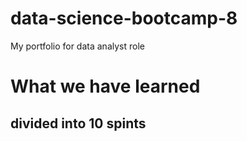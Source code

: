 # data-science-bootcamp-8
My portfolio for data analyst role

# What we have learned

## divided into 10 spints

